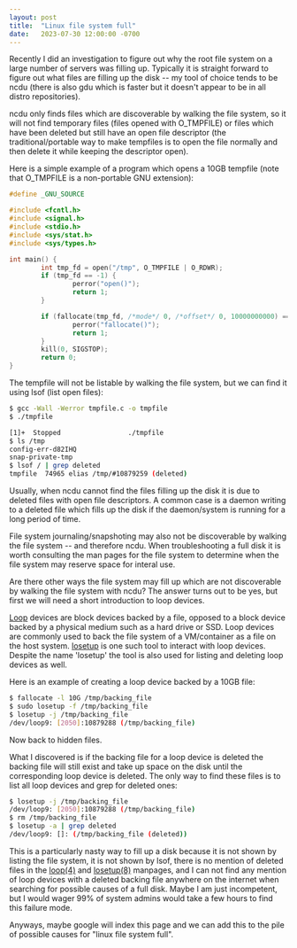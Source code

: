```yaml
---
layout: post
title:  "Linux file system full"
date:   2023-07-30 12:00:00 -0700
---
```


Recently I did an investigation to figure out why the root file system on a large number of servers was filling up. Typically it is straight forward to figure out what files are filling up the disk -- my tool of choice tends to be ncdu (there is also gdu which is faster but it doesn't appear to be in all distro repositories).

ncdu only finds files which are discoverable by walking the file system, so it will not find temporary files (files opened with O\_TMPFILE) or files which have been deleted but still have an open file descriptor (the traditional/portable way to make tempfiles is to open the file normally and then delete it while keeping the descriptor open).

Here is a simple example of a program which opens a 10GB tempfile (note that O\_TMPFILE is a non-portable GNU extension):
```c
#define _GNU_SOURCE

#include <fcntl.h>
#include <signal.h>
#include <stdio.h>
#include <sys/stat.h>
#include <sys/types.h>

int main() {
        int tmp_fd = open("/tmp", O_TMPFILE | O_RDWR);
        if (tmp_fd == -1) {
                perror("open()");
                return 1;
        }

        if (fallocate(tmp_fd, /*mode*/ 0, /*offset*/ 0, 10000000000) == -1) {
                perror("fallocate()");
                return 1;
        }
        kill(0, SIGSTOP);
        return 0;
}
```

The tempfile will not be listable by walking the file system, but we can find it using lsof (list open files):
```bash
$ gcc -Wall -Werror tmpfile.c -o tmpfile
$ ./tmpfile 

[1]+  Stopped                 ./tmpfile
$ ls /tmp
config-err-d82IHQ
snap-private-tmp
$ lsof / | grep deleted
tmpfile  74965 elias /tmp/#10879259 (deleted)
```

Usually, when ncdu cannot find the files filling up the disk it is due to deleted files with open file descriptors. A common case is a daemon writing to a deleted file which fills up the disk if the daemon/system is running for a long period of time.

File system journaling/snapshoting may also not be discoverable by walking the file system -- and therefore ncdu. When troubleshooting a full disk it is worth consulting the man pages for the file system to determine when the file system may reserve space for interal use.

Are there other ways the file system may fill up which are not discoverable by walking the file system with ncdu? The answer turns out to be yes, but first we will need a short introduction to loop devices.

[Loop](https://man7.org/linux/man-pages/man4/loop.4.html) devices are block devices backed by a file, opposed to a block device backed by a physical medium such as a hard drive or SSD. Loop devices are commonly used to back the file system of a VM/container as a file on the host system. [losetup](https://man7.org/linux/man-pages/man8/losetup.8.html) is one such tool to interact with loop devices. Despite the name 'losetup' the tool is also used for listing and deleting loop devices as well.

Here is an example of creating a loop device backed by a 10GB file:
```bash
$ fallocate -l 10G /tmp/backing_file
$ sudo losetup -f /tmp/backing_file
$ losetup -j /tmp/backing_file
/dev/loop9: [2050]:10879288 (/tmp/backing_file)
```

Now back to hidden files.

What I discovered is if the backing file for a loop device is deleted the backing file will still exist and take up space on the disk until the corresponding loop device is deleted. The only way to find these files is to list all loop devices and grep for deleted ones:
```bash
$ losetup -j /tmp/backing_file
/dev/loop9: [2050]:10879288 (/tmp/backing_file)
$ rm /tmp/backing_file
$ losetup -a | grep deleted
/dev/loop9: []: (/tmp/backing_file (deleted))
```

This is a particularly nasty way to fill up a disk because it is not shown by listing the file system, it is not shown by lsof, there is no mention of deleted files in the [loop(4)](https://man7.org/linux/man-pages/man4/loop.4.html) and [losetup(8)](https://man7.org/linux/man-pages/man8/losetup.8.html) manpages, and I can not find any mention of loop devices with a deleted backing file anywhere on the internet when searching for possible causes of a full disk. Maybe I am just incompetent, but I would wager 99% of system admins would take a few hours to find this failure mode.

Anyways, maybe google will index this page and we can add this to the pile of possible causes for "linux file system full". 
